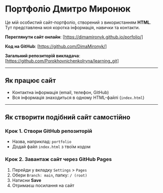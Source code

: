 # Портфоліо Дмитро Миронюк

Це мій особистий сайт-портфоліо, створений з використанням **HTML**. Тут представлена моя коротка інформація, навички та контакти.

 **Переглянути сайт онлайн**: [https://dimamironyk.github.io/porfolio/]
 
 **Код на GitHub**: [https://github.com/DimaMironyk/]

 **Загальний репозиторій викладача**: [https://github.com/PorokhovnichenkoIryna/learning_git]

---

## Як працює сайт

-  Контактна інформація (email, телефон, GitHub)
-  Вся інформація знаходиться в одному HTML-файлі (`index.html`)

---

## Як створити подібний сайт самостійно

### Крок 1. Створи GitHub репозиторій
- Назва, наприклад: `portfolio`
- Додай файл `index.html` з твоїм кодом

### Крок 2. Завантаж сайт через **GitHub Pages**
1. Перейди у вкладку `Settings` > `Pages`
2. Обери `Branch: main`, папку: `/ (root)`
3. Натисни **Save**
4. Отримаєш посилання на сайт
